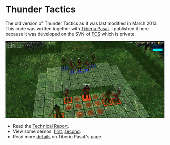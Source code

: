 # Thunder Tactics

The old version of Thunder Tactics as it was last modified in March 2013. This
code was written together with [Tiberiu Pasat][1]. I published it here because
it was developed on the SVN of [FCS][2] which is private.

![Thunder Tactics screenshot.](screenshot.jpg)

* Read the [Technical Report][3].
* View some demos: [first][4], [second][5].
* Read more [details][6] on Tiberiu Pasat's page.

[1]: http://students.info.uaic.ro/~constantin.pasat
[2]: http://www.infoiasi.ro/bin/Main/
[3]: https://drive.google.com/file/d/0B2d_Hog018b4dU9CbS1TNHZNYVE/edit?usp=sharing
[4]: http://www.youtube.com/watch?v=iBoa-jr8kI8
[5]: http://www.youtube.com/watch?v=c9snRkjMrtk
[6]: http://students.info.uaic.ro/~constantin.pasat/TT/
